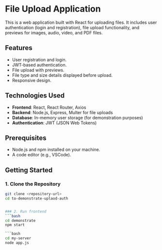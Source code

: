 # File Upload Application

This is a web application built with React for uploading files. It includes user authentication (login and registration), file upload functionality, and previews for images, audio, video, and PDF files.

## Features

- User registration and login.
- JWT-based authentication.
- File upload with previews.
- File type and size details displayed before upload.
- Responsive design.

## Technologies Used

- **Frontend**: React, React Router, Axios
- **Backend**: Node.js, Express, Multer for file uploads
- **Database**: In-memory user storage (for demonstration purposes)
- **Authentication**: JWT (JSON Web Tokens)

## Prerequisites

- Node.js and npm installed on your machine.
- A code editor (e.g., VSCode).

## Getting Started

### 1. Clone the Repository

```bash
git clone <repository-url>
cd to-demonstrate-uplaod-auth


### 2. Run frontend
```bash
cd demonstrate
npm start

```bash
cd my-server
node app.js
